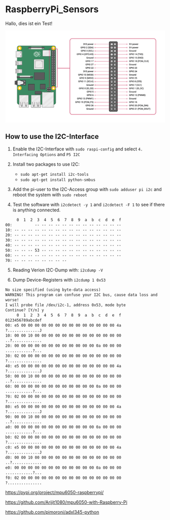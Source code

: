 # RaspberryPi_Sensors

Hallo, dies ist ein Test!

![](GPIO-Pinout-Diagram-2.png)

## How to use the I2C-Interface

1. Enable the I2C-Interface with `sudo raspi-config` and select `4. Interfacing Options` and `P5 I2C`

2. Install two packages to use I2C: 
    - `sudo apt-get install i2c-tools`
    - `sudo apt-get install python-smbus`

3. Add the pi-user to the I2C-Access group with `sudo adduser pi i2c` and reboot the system with `sudo reboot`

4. Test the software with `i2cdetect -y 1` and `i2cdetect -F 1` to see if there is anything connected.
```
     0  1  2  3  4  5  6  7  8  9  a  b  c  d  e  f
00:          -- -- -- -- -- -- -- -- -- -- -- -- --
10: -- -- -- -- -- -- -- -- -- -- -- -- -- -- -- --
20: -- -- -- -- -- -- -- -- -- -- -- -- -- -- -- --
30: -- -- -- -- -- -- -- -- -- -- -- -- -- -- -- --
40: -- -- -- -- -- -- -- -- -- -- -- -- -- -- -- --
50: -- -- -- 53 -- -- -- -- -- -- -- -- -- -- -- --
60: -- -- -- -- -- -- -- -- -- -- -- -- -- -- -- --
70: -- -- -- -- -- -- -- --

```

5. Reading Verion I2C-Dump with: `i2cdump -V`

6. Dump Device-Registers with `i2cdump 1 0x53`
```
No size specified (using byte-data access)
WARNING! This program can confuse your I2C bus, cause data loss and worse!
I will probe file /dev/i2c-1, address 0x53, mode byte
Continue? [Y/n] y
     0  1  2  3  4  5  6  7  8  9  a  b  c  d  e  f    0123456789abcdef
00: e5 00 00 00 00 00 00 00 00 00 00 00 00 00 00 4a    ?..............J
10: 00 00 10 00 00 00 00 00 00 00 00 00 00 00 00 00    ..?.............
20: 00 00 00 00 00 00 00 00 00 00 00 00 0a 00 00 00    ............?...
30: 02 00 00 00 00 00 00 00 00 00 00 00 00 00 00 00    ?...............
40: e5 00 00 00 00 00 00 00 00 00 00 00 00 00 00 4a    ?..............J
50: 00 00 10 00 00 00 00 00 00 00 00 00 00 00 00 00    ..?.............
60: 00 00 00 00 00 00 00 00 00 00 00 00 0a 00 00 00    ............?...
70: 02 00 00 00 00 00 00 00 00 00 00 00 00 00 00 00    ?...............
80: e5 00 00 00 00 00 00 00 00 00 00 00 00 00 00 4a    ?..............J
90: 00 00 10 00 00 00 00 00 00 00 00 00 00 00 00 00    ..?.............
a0: 00 00 00 00 00 00 00 00 00 00 00 00 0a 00 00 00    ............?...
b0: 02 00 00 00 00 00 00 00 00 00 00 00 00 00 00 00    ?...............
c0: e5 00 00 00 00 00 00 00 00 00 00 00 00 00 00 4a    ?..............J
d0: 00 00 10 00 00 00 00 00 00 00 00 00 00 00 00 00    ..?.............
e0: 00 00 00 00 00 00 00 00 00 00 00 00 0a 00 00 00    ............?...
f0: 02 00 00 00 00 00 00 00 00 00 00 00 00 00 00 00    ?...............
```




https://pypi.org/project/mpu6050-raspberrypi/

https://github.com/Arijit1080/mpu6050-with-Raspberry-Pi

https://github.com/pimoroni/adxl345-python
